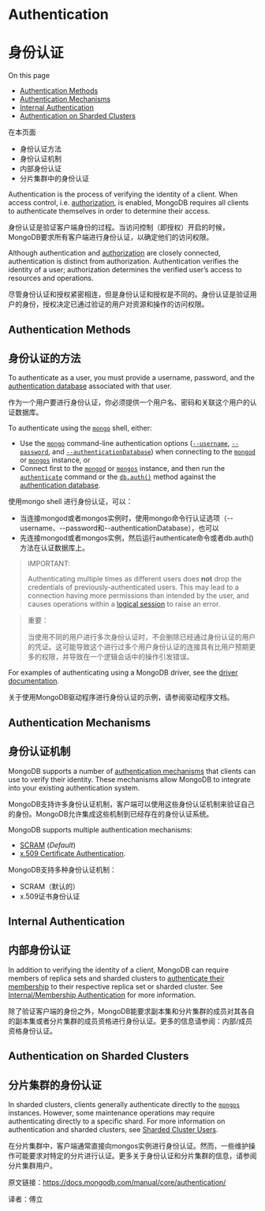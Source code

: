 # Authentication

# 身份认证

On this page

- [Authentication Methods](https://docs.mongodb.com/manual/core/authentication/#authentication-methods)
- [Authentication Mechanisms](https://docs.mongodb.com/manual/core/authentication/#authentication-mechanisms)
- [Internal Authentication](https://docs.mongodb.com/manual/core/authentication/#internal-authentication)
- [Authentication on Sharded Clusters](https://docs.mongodb.com/manual/core/authentication/#authentication-on-sharded-clusters)

在本页面

- 身份认证方法
- 身份认证机制
- 内部身份认证
- 分片集群中的身份认证

Authentication is the process of verifying the identity of a client. When access control, i.e. [authorization](https://docs.mongodb.com/manual/core/authorization/), is enabled, MongoDB requires all clients to authenticate themselves in order to determine their access.

身份认证是验证客户端身份的过程。当访问控制（即授权）开启的时候，MongoDB要求所有客户端进行身份认证，以确定他们的访问权限。

Although authentication and [authorization](https://docs.mongodb.com/manual/core/authorization/) are closely connected, authentication is distinct from authorization. Authentication verifies the identity of a user; authorization determines the verified user’s access to resources and operations.

尽管身份认证和授权紧密相连，但是身份认证和授权是不同的。身份认证是验证用户的身份，授权决定已通过验证的用户对资源和操作的访问权限。

## Authentication Methods

## 身份认证的方法

To authenticate as a user, you must provide a username, password, and the [authentication database](https://docs.mongodb.com/manual/reference/program/mongo/#mongo-shell-authentication-options) associated with that user.

作为一个用户要进行身份认证，你必须提供一个用户名、密码和关联这个用户的认证数据库。

To authenticate using the [`mongo`](https://docs.mongodb.com/manual/reference/program/mongo/#bin.mongo) shell, either:

- Use the [`mongo`](https://docs.mongodb.com/manual/reference/program/mongo/#bin.mongo) command-line authentication options ([`--username`](https://docs.mongodb.com/manual/reference/program/mongo/#cmdoption-mongo-username), [`--password`](https://docs.mongodb.com/manual/reference/program/mongo/#cmdoption-mongo-password), and [`--authenticationDatabase`](https://docs.mongodb.com/manual/reference/program/mongo/#cmdoption-mongo-authenticationdatabase)) when connecting to the [`mongod`](https://docs.mongodb.com/manual/reference/program/mongod/#bin.mongod) or [`mongos`](https://docs.mongodb.com/manual/reference/program/mongos/#bin.mongos) instance, or
- Connect first to the [`mongod`](https://docs.mongodb.com/manual/reference/program/mongod/#bin.mongod) or [`mongos`](https://docs.mongodb.com/manual/reference/program/mongos/#bin.mongos) instance, and then run the [`authenticate`](https://docs.mongodb.com/manual/reference/command/authenticate/#dbcmd.authenticate) command or the [`db.auth()`](https://docs.mongodb.com/manual/reference/method/db.auth/#db.auth) method against the [authentication database](https://docs.mongodb.com/manual/reference/program/mongo/#mongo-shell-authentication-options).

使用mongo shell 进行身份认证，可以：

- 当连接mongod或者mongos实例时，使用mongo命令行认证选项（--username、--password和--authenticationDatabase），也可以
- 先连接mongod或者mongos实例，然后运行authenticate命令或者db.auth()方法在认证数据库上。

> IMPORTANT:
>
> Authenticating multiple times as different users does **not** drop the credentials of previously-authenticated users. This may lead to a connection having more permissions than intended by the user, and causes operations within a [logical session](https://docs.mongodb.com/manual/reference/server-sessions/) to raise an error.

> 重要：
>
> 当使用不同的用户进行多次身份认证时，不会删除已经通过身份认证的用户的凭证。这可能导致这个进行过多个用户身份认证的连接具有比用户预期更多的权限，并导致在一个逻辑会话中的操作引发错误。

For examples of authenticating using a MongoDB driver, see the [driver documentation](https://docs.mongodb.com/ecosystem/drivers/).

关于使用MongoDB驱动程序进行身份认证的示例，请参阅驱动程序文档。

## Authentication Mechanisms

## 身份认证机制

MongoDB supports a number of [authentication mechanisms](https://docs.mongodb.com/manual/core/authentication-mechanisms/#security-authentication-mechanisms) that clients can use to verify their identity. These mechanisms allow MongoDB to integrate into your existing authentication system.

MongoDB支持许多身份认证机制，客户端可以使用这些身份认证机制来验证自己的身份。MongoDB允许集成这些机制到已经存在的身份认证系统。

MongoDB supports multiple authentication mechanisms:

- [SCRAM](https://docs.mongodb.com/manual/core/security-scram/#authentication-scram) (*Default*)
- [x.509 Certificate Authentication](https://docs.mongodb.com/manual/core/security-x.509/#security-auth-x509).

MongoDB支持多种身份认证机制：

- SCRAM（默认的）
- x.509证书身份认证

## Internal Authentication

## 内部身份认证

In addition to verifying the identity of a client, MongoDB can require members of replica sets and sharded clusters to [authenticate their membership](https://docs.mongodb.com/manual/core/security-internal-authentication/#inter-process-auth) to their respective replica set or sharded cluster. See [Internal/Membership Authentication](https://docs.mongodb.com/manual/core/security-internal-authentication/#inter-process-auth) for more information.

除了验证客户端的身份之外，MongoDB能要求副本集和分片集群的成员对其各自的副本集或者分片集群的成员资格进行身份认证。更多的信息请参阅：内部/成员资格身份认证。

## Authentication on Sharded Clusters

## 分片集群的身份认证

In sharded clusters, clients generally authenticate directly to the [`mongos`](https://docs.mongodb.com/manual/reference/program/mongos/#bin.mongos) instances. However, some maintenance operations may require authenticating directly to a specific shard. For more information on authentication and sharded clusters, see [Sharded Cluster Users](https://docs.mongodb.com/manual/core/security-users/#sharding-security).

在分片集群中，客户端通常直接向mongos实例进行身份认证。然而，一些维护操作可能要求对特定的分片进行认证。更多关于身份认证和分片集群的信息，请参阅分片集群用户。



原文链接：https://docs.mongodb.com/manual/core/authentication/

译者：傅立
